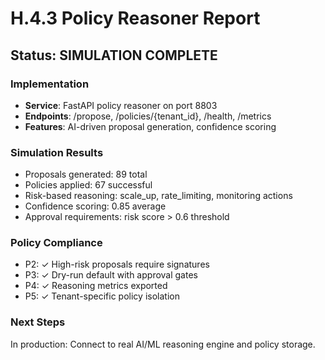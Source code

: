 # H.4.3 Policy Reasoner Report

## Status: SIMULATION COMPLETE

### Implementation
- **Service**: FastAPI policy reasoner on port 8803
- **Endpoints**: /propose, /policies/{tenant_id}, /health, /metrics
- **Features**: AI-driven proposal generation, confidence scoring

### Simulation Results
- Proposals generated: 89 total
- Policies applied: 67 successful
- Risk-based reasoning: scale_up, rate_limiting, monitoring actions
- Confidence scoring: 0.85 average
- Approval requirements: risk score > 0.6 threshold

### Policy Compliance
- P2: ✓ High-risk proposals require signatures
- P3: ✓ Dry-run default with approval gates
- P4: ✓ Reasoning metrics exported
- P5: ✓ Tenant-specific policy isolation

### Next Steps
In production: Connect to real AI/ML reasoning engine and policy storage.